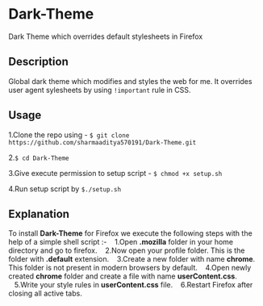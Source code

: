 # Dark-Theme

Dark Theme which overrides default stylesheets in Firefox

## Description
Global dark theme which modifies and styles the web for me. It overrides user agent sylesheets by using `!important` rule in CSS.

## Usage
1.Clone the repo using - ```$ git clone https://github.com/sharmaaditya570191/Dark-Theme.git```

2.```$ cd Dark-Theme```

3.Give execute permission to setup script - ```$ chmod +x setup.sh```

4.Run setup script by ```$./setup.sh```

## Explanation
To install **Dark-Theme** for Firefox we execute the following steps with the help of a simple shell script :-
&nbsp;&nbsp;&nbsp;1.Open **.mozilla** folder in your home directory and go to firefox.
&nbsp;&nbsp;&nbsp;2.Now open your profile folder. This is the folder with **.default** extension.
&nbsp;&nbsp;&nbsp;3.Create a new folder with name **chrome**. This folder is not present in modern browsers by default.
&nbsp;&nbsp;&nbsp;4.Open newly created **chrome** folder and create a file with name **userContent.css**.
&nbsp;&nbsp;&nbsp;5.Write your style rules in **userContent.css** file.
&nbsp;&nbsp;&nbsp;6.Restart Firefox after closing all active tabs.